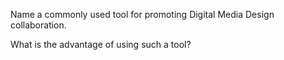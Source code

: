 Name a commonly used tool for promoting Digital Media Design collaboration.

What is the advantage of using such a tool?
